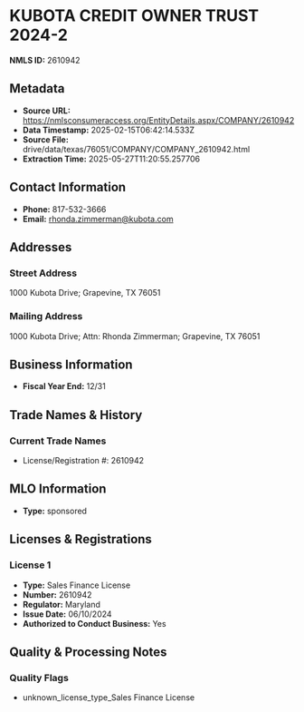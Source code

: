 # KUBOTA CREDIT OWNER TRUST 2024-2

**NMLS ID:** 2610942

## Metadata
- **Source URL:** https://nmlsconsumeraccess.org/EntityDetails.aspx/COMPANY/2610942
- **Data Timestamp:** 2025-02-15T06:42:14.533Z
- **Source File:** drive/data/texas/76051/COMPANY/COMPANY_2610942.html
- **Extraction Time:** 2025-05-27T11:20:55.257706

## Contact Information
- **Phone:** 817-532-3666
- **Email:** rhonda.zimmerman@kubota.com

## Addresses
### Street Address
1000 Kubota Drive; Grapevine, TX 76051

### Mailing Address
1000 Kubota Drive; Attn: Rhonda Zimmerman; Grapevine, TX 76051

## Business Information
- **Fiscal Year End:** 12/31

## Trade Names & History
### Current Trade Names
- License/Registration #: 2610942

## MLO Information
- **Type:** sponsored

## Licenses & Registrations

### License 1
- **Type:** Sales Finance License
- **Number:** 2610942
- **Regulator:** Maryland
- **Issue Date:** 06/10/2024
- **Authorized to Conduct Business:** Yes

## Quality & Processing Notes
### Quality Flags
- unknown_license_type_Sales Finance License
